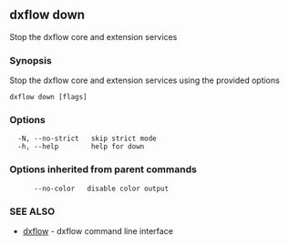 ## dxflow down

Stop the dxflow core and extension services

### Synopsis

Stop the dxflow core and extension services using the provided options

```
dxflow down [flags]
```

### Options

```
  -N, --no-strict   skip strict mode
  -h, --help        help for down
```

### Options inherited from parent commands

```
      --no-color   disable color output
```

### SEE ALSO

* [dxflow](dxflow.md)	 - dxflow command line interface

